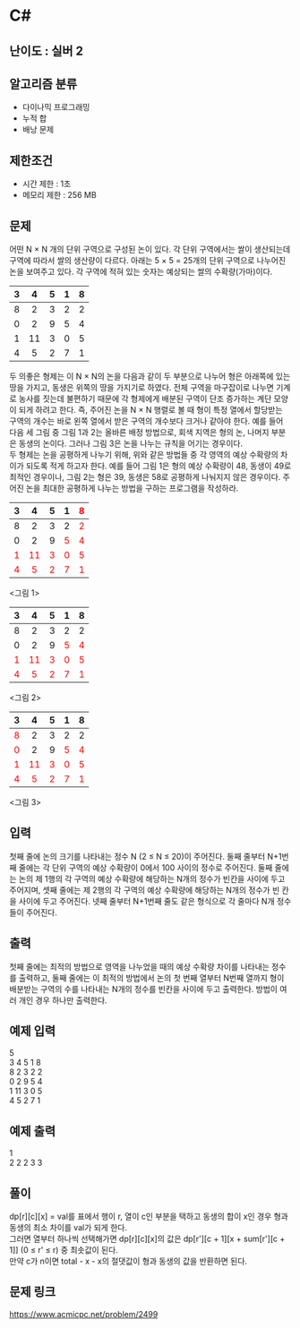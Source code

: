 # C#

## 난이도 : 실버 2

## 알고리즘 분류
  - 다이나믹 프로그래밍
  - 누적 합
  - 배낭 문제

## 제한조건
  - 시간 제한 : 1초
  - 메모리 제한 : 256 MB

## 문제
어떤 N × N 개의 단위 구역으로 구성된 논이 있다. 각 단위 구역에서는 쌀이 생산되는데 구역에 따라서 쌀의 생산량이 다르다. 아래는 5 × 5 = 25개의 단위 구역으로 나누어진 논을 보여주고 있다. 각 구역에 적혀 있는 숫자는 예상되는 쌀의 수확량(가마)이다.<br/>

|3|4|5|1|8|
|:---:|:---:|:---:|:---:|:---:|
|8|2|3|2|2|
|0|2|9|5|4|
|1|11|3|0|5|
|4|5|2|7|1|

두 의좋은 형제는 이 N × N의 논을 다음과 같이 두 부분으로 나누어 형은 아래쪽에 있는 땅을 가지고, 동생은 위쪽의 땅을 가지기로 하였다. 전체 구역을 마구잡이로 나누면 기계로 농사를 짓는데 불편하기 때문에 각 형제에게 배분된 구역이 단조 증가하는 계단 모양이 되게 하려고 한다. 즉, 주어진 논을 N × N 행렬로 볼 때 형이 특정 열에서 할당받는 구역의 개수는 바로 왼쪽 열에서 받은 구역의 개수보다 크거나 같아야 한다. 예를 들어 다음 세 그림 중 그림 1과 2는 올바른 배정 방법으로, 회색 지역은 형의 논, 나머지 부분은 동생의 논이다. 그러나 그림 3은 논을 나누는 규칙을 어기는 경우이다.<br/>
두 형제는 논을 공평하게 나누기 위해, 위와 같은 방법들 중 각 영역의 예상 수확량의 차이가 되도록 적게 하고자 한다. 예를 들어 그림 1은 형의 예상 수확량이 48, 동생이 49로 최적인 경우이나, 그림 2는 형은 39, 동생은 58로 공평하게 나눠지지 않은 경우이다. 주어진 논을 최대한 공평하게 나누는 방법을 구하는 프로그램을 작성하라. <br/>

|3|4|5|1|<span style="color:red">8</span>|
|:---:|:---:|:---:|:---:|:---:|
|8|2|3|2|<span style="color:red">2</span>|
|0|2|9|<span style="color:red">5</span>|<span style="color:red">4</span>|
|<span style="color:red">1</span>|<span style="color:red">11</span>|<span style="color:red">3</span>|<span style="color:red">0</span>|<span style="color:red">5</span>|
|<span style="color:red">4</span>|<span style="color:red">5</span>|<span style="color:red">2</span>|<span style="color:red">7</span>|<span style="color:red">1</span>|

<그림 1>

|3|4|5|1|8|
|:---:|:---:|:---:|:---:|:---:|
|8|2|3|2|2|
|0|2|9|<span style="color:red">5</span>|<span style="color:red">4</span>|
|<span style="color:red">1</span>|<span style="color:red">11</span>|<span style="color:red">3</span>|<span style="color:red">0</span>|<span style="color:red">5</span>|
|<span style="color:red">4</span>|<span style="color:red">5</span>|<span style="color:red">2</span>|<span style="color:red">7</span>|<span style="color:red">1</span>|

<그림 2>

|3|4|5|1|8|
|:---:|:---:|:---:|:---:|:---:|
|<span style="color:red">8</span>|2|3|2|2|
|<span style="color:red">0</span>|2|9|<span style="color:red">5</span>|<span style="color:red">4</span>|
|<span style="color:red">1</span>|<span style="color:red">11</span>|<span style="color:red">3</span>|<span style="color:red">0</span>|<span style="color:red">5</span>|
|<span style="color:red">4</span>|<span style="color:red">5</span>|<span style="color:red">2</span>|<span style="color:red">7</span>|<span style="color:red">1</span>|

<그림 3>


## 입력
첫째 줄에 논의 크기를 나타내는 정수 N (2 ≤ N ≤ 20)이 주어진다. 둘째 줄부터 N+1번째 줄에는 각 단위 구역의 예상 수확량이 0에서 100 사이의 정수로 주어진다. 둘째 줄에는 논의 제 1행의 각 구역의 예상 수확량에 해당하는 N개의 정수가 빈칸을 사이에 두고 주어지며, 셋째 줄에는 제 2행의 각 구역의 예상 수확량에 해당하는 N개의 정수가 빈 칸을 사이에 두고 주어진다. 넷째 줄부터 N+1번째 줄도 같은 형식으로 각 줄마다 N개 정수들이 주어진다.<br/>


## 출력
첫째 줄에는 최적의 방법으로 영역을 나누었을 때의 예상 수확량 차이를 나타내는 정수를 출력하고, 둘째 줄에는 이 최적의 방법에서 논의 첫 번째 열부터 N번째 열까지 형이 배분받는 구역의 수를 나타내는 N개의 정수를 빈칸을 사이에 두고 출력한다. 방법이 여러 개인 경우 하나만 출력한다.<br/>


## 예제 입력
5<br/>
3 4 5 1 8<br/>
8 2 3 2 2<br/>
0 2 9 5 4<br/>
1 11 3 0 5<br/>
4 5 2 7 1<br/>


## 예제 출력
1<br/>
2 2 2 3 3<br/>


## 풀이
dp[r][c][x] = val를 표에서 행이 r, 열이 c인 부분을 택하고 동생의 합이 x인 경우 형과 동생의 최소 차이를 val가 되게 한다.<br/>
그러면 열부터 하나씩 선택해가면 dp[r][c][x]의 값은 dp[r'][c + 1][x + sum[r'][c + 1]] (0 ≤ r' ≤ r) 중 최솟값이 된다.<br/>
만약 c가 n이면 total - x - x의 절댓값이 형과 동생의 값을 반환하면 된다.<br/>


## 문제 링크
https://www.acmicpc.net/problem/2499